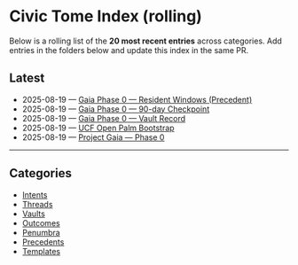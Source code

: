 # Civic Tome Index (rolling)

Below is a rolling list of the **20 most recent entries** across categories. Add entries in the folders below and update this index in the same PR.

## Latest
- 2025-08-19 — [Gaia Phase 0 — Resident Windows (Precedent)](./precedents/2025-08-19_gaia_phase-0_resident-windows.md)
- 2025-08-19 — [Gaia Phase 0 — 90-day Checkpoint](./outcomes/2025-08-19_gaia_phase-0_outcome.md)
- 2025-08-19 — [Gaia Phase 0 — Vault Record](./vaults/2025-08-19_gaia_phase-0_vault.md)
- 2025-08-19 — [UCF Open Palm Bootstrap](./intents/2025-08-19_ucf-open-palm_bootstrap.md)
- 2025-08-19 — [Project Gaia — Phase 0](./threads/2025-08-19_project-gaia_phase-0.md)

---

## Categories
- [Intents](./intents/)
- [Threads](./threads/)
- [Vaults](./vaults/)
- [Outcomes](./outcomes/)
- [Penumbra](./penumbra/)
- [Precedents](./precedents/)
- [Templates](./templates/)
